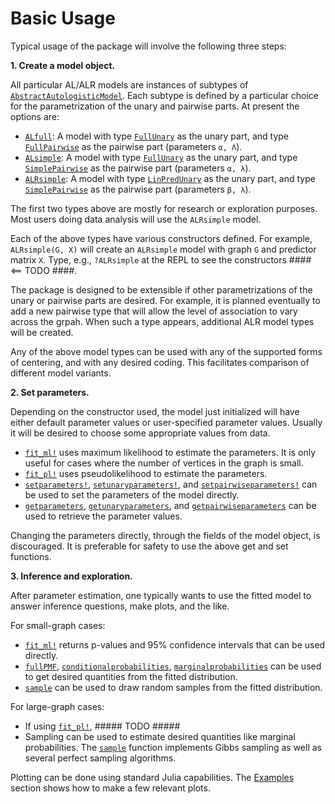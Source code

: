 # Basic Usage

Typical usage of the package will involve the following three steps:

**1. Create a model object.**

All particular AL/ALR models are instances of subtypes of
[`AbstractAutologisticModel`](@ref).  Each subtype is defined by a particular choice
for the parametrization of the unary and pairwise parts.  At present the options
are:

* [`ALfull`](@ref): A model with type [`FullUnary`](@ref) as the unary part, and type
  [`FullPairwise`](@ref) as the pairwise part (parameters ``α, Λ``).
* [`ALsimple`](@ref): A model with type [`FullUnary`](@ref) as the unary part, and type
  [`SimplePairwise`](@ref) as the pairwise part (parameters ``α, λ``).
* [`ALRsimple`](@ref): A model with type [`LinPredUnary`](@ref) as the unary part, and type
  [`SimplePairwise`](@ref) as the pairwise part (parameters ``β, λ``).

The first two types above are mostly for research or exploration purposes.  Most users doing
data analysis will use the `ALRsimple` model.  

Each of the above types have various constructors defined.  For example, `ALRsimple(G, X)`
will create an `ALRsimple` model with graph `G` and predictor matrix `X`.  Type, e.g.,
`?ALRsimple` at the REPL to see the constructors #### <== TODO ####.

The package is designed to be extensible if other parametrizations of the unary or pairwise
parts are desired.  For example, it is planned eventually to add a new
pairwise type that will allow the level of association to vary across the grpah.  When
such a type appears, additional ALR model types will be created.

Any of the above model types can be used with any of the supported forms of centering, and
with any desired coding. This facilitates comparison of different model variants.

**2. Set parameters.**

Depending on the constructor used, the model just initialized will have either default 
parameter values or user-specified parameter values.  Usually
it will be desired to choose some appropriate values from data.

* [`fit_ml!`](@ref) uses maximum likelihood to estimate the parameters.  It is only useful for
  cases where the number of vertices in the graph is small.
* [`fit_pl!`](@ref) uses pseudolikelihood to estimate the parameters.
* [`setparameters!`](@ref), [`setunaryparameters!`](@ref), and [`setpairwiseparameters!`](@ref) can be used to
  set the parameters of the model directly.
* [`getparameters`](@ref), [`getunaryparameters`](@ref), and [`getpairwiseparameters`](@ref)
can be used to retrieve the parameter values.

Changing the parameters directly, through the fields of the model object, is
discouraged.  It is preferable for safety to use the above get and set functions.

**3. Inference and exploration.**

After parameter estimation, one typically wants to use the fitted model to answer
inference questions, make plots, and the like.

For small-graph cases:

* [`fit_ml!`](@ref) returns p-values and 95% confidence intervals that can be used directly.
* [`fullPMF`](@ref), [`conditionalprobabilities`](@ref), [`marginalprobabilities`](@ref) can be used to get
  desired quantities from the fitted distribution.
* [`sample`](@ref) can be used to draw random samples from the fitted distribution.

For large-graph cases:

* If using [`fit_pl!`](@ref), ##### TODO #####
* Sampling can be used to estimate desired quantities like marginal probabilities.  The
  [`sample`](@ref) function implements Gibbs sampling as well as several perfect sampling
  algorithms.

Plotting can be done using standard Julia capabilities.  The [Examples](@ref) section
shows how to make a few relevant plots.